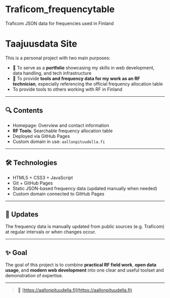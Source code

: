 # Traficom_frequencytable
Traficom JSON data for frequencies used in Finland

# Taajuusdata Site

This is a personal project with two main purposes:

- 💼 To serve as a **portfolio** showcasing my skills in web development, data handling, and tech infrastructure
- 📡 To provide **tools and frequency data for my work as an RF technician**, especially referencing the official frequency allocation table
- To provide tools to others working with RF in Finland 

---

## 🔍 Contents

- Homepage: Overview and contact information
- **RF Tools**: Searchable frequency allocation table
- Deployed via GitHub Pages
- Custom domain in use: `aallonpituudella.fi`

---

## 🛠️ Technologies

- HTML5 + CSS3 + JavaScript
- Git + GitHub Pages
- Static JSON-based frequency data (updated manually when needed)
- Custom domain connected to GitHub Pages

---

## 🔄 Updates

The frequency data is manually updated from public sources (e.g. Traficom) at regular intervals or when changes occur.

---

## ✨ Goal

The goal of this project is to combine **practical RF field work**, **open data usage**, and **modern web development** into one clear and useful toolset and demonstration of expertise.

---

> 🔗 [https://aallonpituudella.fi](https://aallonpituudella.fi)
